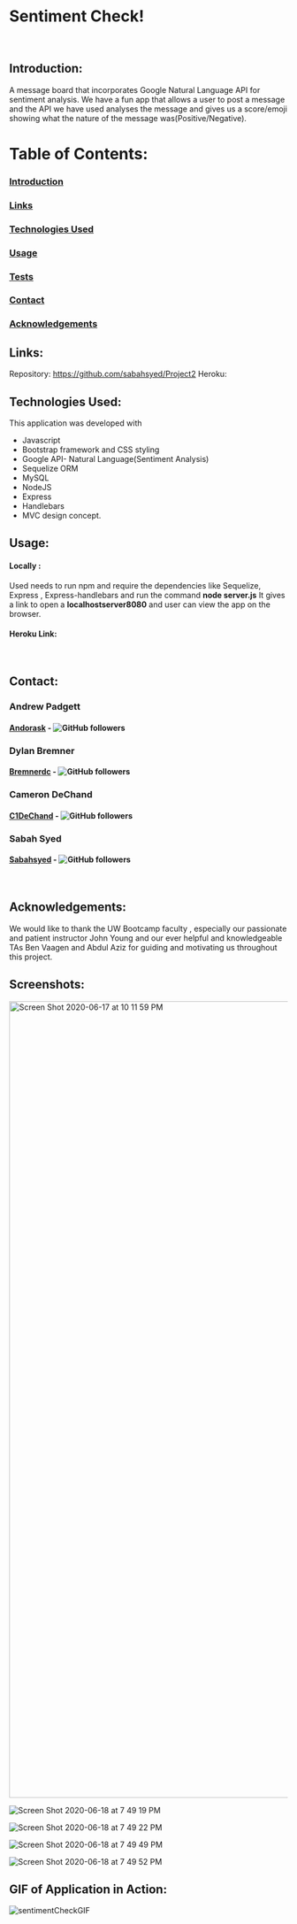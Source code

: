 # Sentiment Check!
​
## Introduction:
A message board that incorporates Google Natural Language API for sentiment analysis. We have a fun app that allows a user to post a message and the API we have used analyses the message and gives us a score/emoji showing what the nature of the message was(Positive/Negative).

# Table of Contents:
### [Introduction](##introduction)
### [Links](##links)
### [Technologies Used](##technologiesUsed)
### [Usage](##usage)
### [Tests](##tests)
### [Contact](##contact)
### [Acknowledgements](##acknowledgements)

## Links:
Repository: https://github.com/sabahsyed/Project2
Heroku: 
​
## Technologies Used:
This application was developed with 
* Javascript
* Bootstrap framework and CSS styling 
* Google API- Natural Language(Sentiment Analysis) 
* Sequelize ORM
* MySQL 
* NodeJS
* Express
* Handlebars
* MVC design concept.
​
## Usage:


 #### Locally :
 Used needs to run npm and require the dependencies like Sequelize, Express , Express-handlebars and run the command **node server.js**
 It gives a link to open a **localhostserver8080**  and user can view the app on the browser.
 #### Heroku Link:
 ![]()
​
​
## Contact:
### Andrew Padgett   
#### [Andorask](https://github.com/Andorask) - ![GitHub followers](https://img.shields.io/github/followers/Andorask?label=Follow&style=social)

### Dylan Bremner
#### [Bremnerdc](https://github.com/bremnerdc) - ![GitHub followers](https://img.shields.io/github/followers/bremnerdc?label=Follow&style=social)

### Cameron DeChand
#### [C1DeChand](https://github.com/C1DeChand) - ![GitHub followers](https://img.shields.io/github/followers/C1DeChand?label=Follow&style=social)

### Sabah Syed 
#### [Sabahsyed](https://github.com/sabahsyed) - ![GitHub followers](https://img.shields.io/github/followers/sabahsyed?label=Follow&style=social)

​
## Acknowledgements:
We would like to thank the UW Bootcamp faculty , especially our passionate and patient instructor John Young and our ever helpful and knowledgeable TAs Ben Vaagen and Abdul Aziz for guiding and motivating us throughout this project.

## Screenshots:
<img width="1440" alt="Screen Shot 2020-06-17 at 10 11 59 PM" src="https://user-images.githubusercontent.com/61300825/85095953-c9b5a180-b1a7-11ea-84a0-aabe23d4fa8b.png">

![Screen Shot 2020-06-18 at 7 49 19 PM](https://user-images.githubusercontent.com/61300825/85095979-d6d29080-b1a7-11ea-9dc4-af40782fa29b.png)

![Screen Shot 2020-06-18 at 7 49 22 PM](https://user-images.githubusercontent.com/61300825/85096020-f10c6e80-b1a7-11ea-9ce6-5eedd4baaff1.png)

![Screen Shot 2020-06-18 at 7 49 49 PM](https://user-images.githubusercontent.com/61300825/85096040-fc5f9a00-b1a7-11ea-9e1a-f8017c7e3c85.png)

![Screen Shot 2020-06-18 at 7 49 52 PM](https://user-images.githubusercontent.com/61300825/85096050-08e3f280-b1a8-11ea-9482-f5c2bbee8116.png)

## GIF of Application in Action:
![sentimentCheckGIF](https://user-images.githubusercontent.com/61300825/85096089-1c8f5900-b1a8-11ea-9129-a6f9675063c4.gif)
